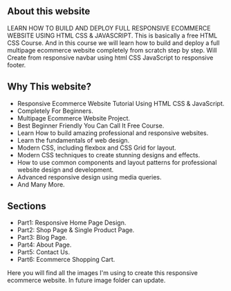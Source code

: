 
## About this website
LEARN HOW TO BUILD AND DEPLOY FULL RESPONSIVE ECOMMERCE WEBSITE USING HTML CSS & JAVASCRIPT. This is basically a free HTML CSS Course. And in this course we will learn how to build and deploy a full multipage ecommerce website completely from scratch step by step. Will Create from responsive navbar using html CSS JavaScript to responsive footer.

## Why This website?
- Responsive Ecommerce Website Tutorial Using HTML CSS & JavaScript.
- Completely For Beginners.
- Multipage Ecommerce Website Project.
- Best Beginner Friendly You Can Call It Free Course.
- Learn How to build amazing professional and responsive websites.
- Learn the fundamentals of web design.
- Modern CSS, including flexbox and CSS Grid for layout.
- Modern CSS techniques to create stunning designs and effects.
- How to use common components and layout patterns for professional website design and development.
- Advanced responsive design using media queries.
- And Many More.

## Sections
- Part1: Responsive Home Page Design.
- Part2: Shop Page & Single Product Page.
- Part3: Blog Page.
- Part4: About Page.
- Part5: Contact Us.
- Part6: Ecommerce Shopping Cart.

Here you will find all the images I'm using to create this responsive ecommerce website. In future image folder can update.

